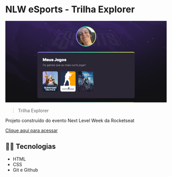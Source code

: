 # NLW eSports - Trilha Explorer

![preview](./.github/preview.png)

> Trilha Explorer

Projeto construído do evento Next Level Week da Rocketseat

[Clique aqui para acessar]([https://github.com/Nerfandao](https://github.com/Nerfandao/projeto-nlw_eSports))

## 🍷🗿 Tecnologias

 - HTML
 - CSS
 - Git e Github

